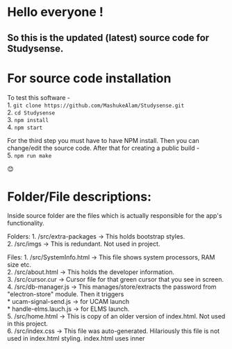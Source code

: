 # Hello everyone !

## So this is the updated (latest) source code for Studysense.


# For source code installation
To test this software -\
	1. `git clone https://github.com/MashukeAlam/Studysense.git`\
	2. `cd Studysense`\
	3. `npm install`\
	4. `npm start`
	

For the third step you must have to have NPM install.
Then you can change/edit the source code. After that for creating a public build - \
	5. `npm run make` 
	
:blush:
	

# Folder/File descriptions:
Inside source folder are the files which is actually responsible for the app's functionality.

Folders: 
	1. /src/extra-packages -> This holds bootstrap styles.\
	2. /src/imgs -> This is redundant. Not used in project.
	
Files:
	1. /src/SystemInfo.html -> This file shows system processors, RAM size etc.\
	2. /src/about.html -> This holds the developer information.\
	3. /src/cursor.cur -> Cursor file for that green cursor that you see in screen.\
	4. /src/db-manager.js -> This manages/store/extracts the password from "electron-store" module. Then it triggers \
		* ucam-signal-send.js -> for UCAM launch \
		* handle-elms.lauch.js -> for ELMS launch. \
	5. /src/home.html -> This is copy of an older version of index.html. Not used in this project.\
	6. /src/index.css -> This file was auto-generated. Hilariously this file is not used in index.html styling. index.html uses inner <style> tags.\
	7. /src/reload.svg -> this is material design icon for reload button.\
	8. /src/renderer.js -> This file is mandatory for electron functionality. Electron holds its technical mumbo-jumbo inside this file temporarily in runtime.\
	9. /src/script.js -> used for linking renderer.js.\
	10. /src/SubjectView.html -> Not used. This is later integrated inside index.html file.

# Some restrictions
Please don't publish your personally modified version of this app to public without my knowledge. :sunglasses: ** You can however use it in your own PC.

<b>And please never mess with these files below:</b>\
	1. /src/about.html\
	2. /src/renderer.js\
	3. /package-lock.json\
	


	
# ** Contacts
** My Email     :  mjim181145@bscse.uiu.ac.bd
** 		:  jimmashuke@gmail.com
** My FB: Mash Jim
** My Dept. & Roll: CSE - 011-181-145


:green_heart: :green_heart: :green_heart:
:purple_heart: :purple_heart: :purple_heart:
### Thanks
